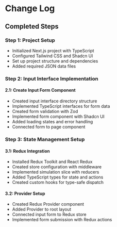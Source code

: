 # Change Log

## Completed Steps

### Step 1: Project Setup
- Initialized Next.js project with TypeScript
- Configured Tailwind CSS and Shadcn UI
- Set up project structure and dependencies
- Added required JSON data files

### Step 2: Input Interface Implementation
#### 2.1: Create Input Form Component
- Created input interface directory structure
- Implemented TypeScript interfaces for form data
- Created form validation with Zod
- Implemented form component with Shadcn UI
- Added loading states and error handling
- Connected form to page component

### Step 3: State Management Setup
#### 3.1: Redux Integration
- Installed Redux Toolkit and React Redux
- Created store configuration with middleware
- Implemented simulation slice with reducers
- Added TypeScript types for state and actions
- Created custom hooks for type-safe dispatch

#### 3.2: Provider Setup
- Created Redux Provider component
- Added Provider to root layout
- Connected input form to Redux store
- Implemented form submission with Redux actions